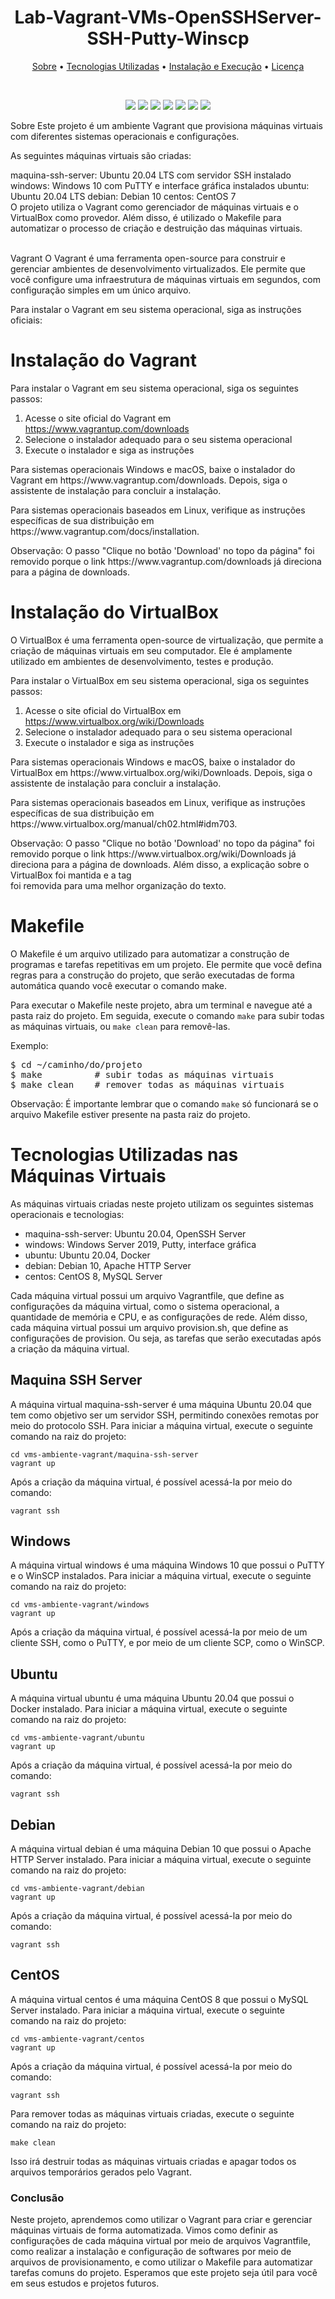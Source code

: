 <h1 align="center">Lab-Vagrant-VMs-OpenSSHServer-SSH-Putty-Winscp</h1>
<p align="center">
  <a href="#sobre">Sobre</a> •
  <a href="#tecnologias-utilizadas">Tecnologias Utilizadas</a> •
  <a href="#instalação-e-execução">Instalação e Execução</a> •
  <a href="#licença">Licença</a>
</p>
<br>
<p align="center">
  <img src="https://img.shields.io/badge/OS-Windows-informational?style=flat&logo=windows&logoColor=white&color=0078D6">
  <img src="https://img.shields.io/badge/OS-Ubuntu-informational?style=flat&logo=ubuntu&logoColor=white&color=E95420">
  <img src="https://img.shields.io/badge/OS-Debian-informational?style=flat&logo=debian&logoColor=white&color=A81D33">
  <img src="https://img.shields.io/badge/OS-CentOS-informational?style=flat&logo=centos&logoColor=white&color=262577">
  <img src="https://img.shields.io/badge/Tecnologia-Vagrant-informational?style=flat&logo=vagrant&logoColor=white&color=1868F2">
  <img src="https://img.shields.io/badge/Tecnologia-VirtualBox-informational?style=flat&logo=virtualbox&logoColor=white&color=183A61">
  <img src="https://img.shields.io/badge/Tecnologia-Makefile-informational?style=flat&logo=gnu-make&logoColor=white&color=FFA900">
</p>

Sobre
Este projeto é um ambiente Vagrant que provisiona máquinas virtuais com diferentes sistemas operacionais e configurações.

As seguintes máquinas virtuais são criadas:

maquina-ssh-server: Ubuntu 20.04 LTS com servidor SSH instalado
windows: Windows 10 com PuTTY e interface gráfica instalados
ubuntu: Ubuntu 20.04 LTS
debian: Debian 10
centos: CentOS 7
<br>
O projeto utiliza o Vagrant como gerenciador de máquinas virtuais e o VirtualBox como provedor. Além disso, é utilizado o Makefile para automatizar o processo de criação e destruição das máquinas virtuais.

<br>
Vagrant
O Vagrant é uma ferramenta open-source para construir e gerenciar ambientes de desenvolvimento virtualizados. Ele permite que você configure uma infraestrutura de máquinas virtuais em segundos, com configuração simples em um único arquivo.

Para instalar o Vagrant em seu sistema operacional, siga as instruções oficiais:
<br>


<h1>Instalação do Vagrant</h1>
<p>Para instalar o Vagrant em seu sistema operacional, siga os seguintes passos:</p>
<ol>
	<li>Acesse o site oficial do Vagrant em <a href="https://www.vagrantup.com/downloads">https://www.vagrantup.com/downloads</a></li>
	<li>Selecione o instalador adequado para o seu sistema operacional</li>
	<li>Execute o instalador e siga as instruções</li>
</ol>
<p>Para sistemas operacionais Windows e macOS, baixe o instalador do Vagrant em https://www.vagrantup.com/downloads. Depois, siga o assistente de instalação para concluir a instalação.</p>
<p>Para sistemas operacionais baseados em Linux, verifique as instruções específicas de sua distribuição em https://www.vagrantup.com/docs/installation.</p>
Observação: O passo "Clique no botão 'Download' no topo da página" foi removido porque o link https://www.vagrantup.com/downloads já direciona para a página de downloads.


<h1>Instalação do VirtualBox</h1>
<p>O VirtualBox é uma ferramenta open-source de virtualização, que permite a criação de máquinas virtuais em seu computador. Ele é amplamente utilizado em ambientes de desenvolvimento, testes e produção.</p>
<p>Para instalar o VirtualBox em seu sistema operacional, siga os seguintes passos:</p>
<ol>
	<li>Acesse o site oficial do VirtualBox em <a href="https://www.virtualbox.org/wiki/Downloads">https://www.virtualbox.org/wiki/Downloads</a></li>
	<li>Selecione o instalador adequado para o seu sistema operacional</li>
	<li>Execute o instalador e siga as instruções</li>
</ol>
<p>Para sistemas operacionais Windows e macOS, baixe o instalador do VirtualBox em https://www.virtualbox.org/wiki/Downloads. Depois, siga o assistente de instalação para concluir a instalação.</p>
<p>Para sistemas operacionais baseados em Linux, verifique as instruções específicas de sua distribuição em https://www.virtualbox.org/manual/ch02.html#idm703.</p>
Observação: O passo "Clique no botão 'Download' no topo da página" foi removido porque o link https://www.virtualbox.org/wiki/Downloads já direciona para a página de downloads. Além disso, a explicação sobre o VirtualBox foi mantida e a tag <br> foi removida para uma melhor organização do texto.
<br>


<h1>Makefile</h1>
<p>O Makefile é um arquivo utilizado para automatizar a construção de programas e tarefas repetitivas em um projeto. Ele permite que você defina regras para a construção do projeto, que serão executadas de forma automática quando você executar o comando make.</p>
<p>Para executar o Makefile neste projeto, abra um terminal e navegue até a pasta raiz do projeto. Em seguida, execute o comando <code>make</code> para subir todas as máquinas virtuais, ou <code>make clean</code> para removê-las.</p>
<p>Exemplo:</p>
<pre>
$ cd ~/caminho/do/projeto
$ make          # subir todas as máquinas virtuais
$ make clean    # remover todas as máquinas virtuais
</pre>
<p>Observação: É importante lembrar que o comando <code>make</code> só funcionará se o arquivo Makefile estiver presente na pasta raiz do projeto.</p>



<h1>Tecnologias Utilizadas nas Máquinas Virtuais</h1>
<p>As máquinas virtuais criadas neste projeto utilizam os seguintes sistemas operacionais e tecnologias:</p>
<ul>
  <li>maquina-ssh-server: Ubuntu 20.04, OpenSSH Server</li>
  <li>windows: Windows Server 2019, Putty, interface gráfica</li>
  <li>ubuntu: Ubuntu 20.04, Docker</li>
  <li>debian: Debian 10, Apache HTTP Server</li>
  <li>centos: CentOS 8, MySQL Server</li>
</ul>
<p>Cada máquina virtual possui um arquivo Vagrantfile, que define as configurações da máquina virtual, como o sistema operacional, a quantidade de memória e CPU, e as configurações de rede. Além disso, cada máquina virtual possui um arquivo provision.sh, que define as configurações de provision. Ou seja, as tarefas que serão executadas após a criação da máquina virtual.</p>
<h2>Maquina SSH Server</h2>
<p>A máquina virtual maquina-ssh-server é uma máquina Ubuntu 20.04 que tem como objetivo ser um servidor SSH, permitindo conexões remotas por meio do protocolo SSH. Para iniciar a máquina virtual, execute o seguinte comando na raiz do projeto:</p>
<code>cd vms-ambiente-vagrant/maquina-ssh-server
vagrant up</code>

<p>Após a criação da máquina virtual, é possível acessá-la por meio do comando:</p>
<code>vagrant ssh</code>

<h2>Windows</h2>
<p>A máquina virtual windows é uma máquina Windows 10 que possui o PuTTY e o WinSCP instalados. Para iniciar a máquina virtual, execute o seguinte comando na raiz do projeto:</p>
<code>cd vms-ambiente-vagrant/windows
vagrant up</code>

<p>Após a criação da máquina virtual, é possível acessá-la por meio de um cliente SSH, como o PuTTY, e por meio de um cliente SCP, como o WinSCP.</p>
<h2>Ubuntu</h2>
<p>A máquina virtual ubuntu é uma máquina Ubuntu 20.04 que possui o Docker instalado. Para iniciar a máquina virtual, execute o seguinte comando na raiz do projeto:</p>
<code>cd vms-ambiente-vagrant/ubuntu
vagrant up</code>

<p>Após a criação da máquina virtual, é possível acessá-la por meio do comando:</p>
<code>vagrant ssh</code>

<h2>Debian</h2>
<p>A máquina virtual debian é uma máquina Debian 10 que possui o Apache HTTP Server instalado. Para iniciar a máquina virtual, execute o seguinte comando na raiz do projeto:</p>
<code>cd vms-ambiente-vagrant/debian
vagrant up</code>

<p>Após a criação da máquina virtual, é possível acessá-la por meio do comando:</p>
<code>vagrant ssh</code>

<h2>CentOS</h2>
<p>A máquina virtual centos é uma máquina CentOS 8 que possui o MySQL Server instalado. Para iniciar a máquina virtual, execute o seguinte comando na raiz do projeto:</p>
<code>cd vms-ambiente-vagrant/centos
vagrant up</code>

<p>Após a criação da máquina virtual, é possível acessá-la por meio do comando:</p>
<pre><code>vagrant ssh</code></pre>
<p>Para remover todas as máquinas virtuais criadas, execute o seguinte comando na raiz do projeto:</p>
<pre><code>make clean</code></pre>
<p>Isso irá destruir todas as máquinas virtuais criadas e apagar todos os arquivos temporários gerados pelo Vagrant.</p>
<h3>Conclusão</h3>
<p>Neste projeto, aprendemos como utilizar o Vagrant para criar e gerenciar máquinas virtuais de forma automatizada. Vimos como definir as configurações de cada máquina virtual por meio de arquivos Vagrantfile, como realizar a instalação e configuração de softwares por meio de arquivos de provisionamento, e como utilizar o Makefile para automatizar tarefas comuns do projeto. Esperamos que este projeto seja útil para você em seus estudos e projetos futuros.</p>
